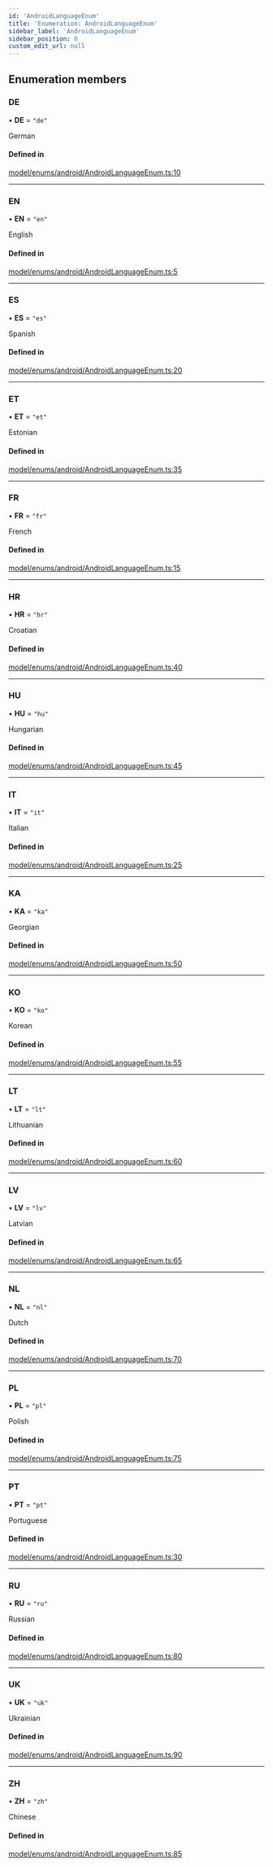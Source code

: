 ```yaml
---
id: 'AndroidLanguageEnum'
title: 'Enumeration: AndroidLanguageEnum'
sidebar_label: 'AndroidLanguageEnum'
sidebar_position: 0
custom_edit_url: null
---
```


## Enumeration members

### DE

• **DE** = `"de"`

German

#### Defined in

[model/enums/android/AndroidLanguageEnum.ts:10](https://github.com/tokenstreet-tech/react-native-idnow-videoident/blob/39b52cc/src/model/enums/android/AndroidLanguageEnum.ts#L10)

---

### EN

• **EN** = `"en"`

English

#### Defined in

[model/enums/android/AndroidLanguageEnum.ts:5](https://github.com/tokenstreet-tech/react-native-idnow-videoident/blob/39b52cc/src/model/enums/android/AndroidLanguageEnum.ts#L5)

---

### ES

• **ES** = `"es"`

Spanish

#### Defined in

[model/enums/android/AndroidLanguageEnum.ts:20](https://github.com/tokenstreet-tech/react-native-idnow-videoident/blob/39b52cc/src/model/enums/android/AndroidLanguageEnum.ts#L20)

---

### ET

• **ET** = `"et"`

Estonian

#### Defined in

[model/enums/android/AndroidLanguageEnum.ts:35](https://github.com/tokenstreet-tech/react-native-idnow-videoident/blob/39b52cc/src/model/enums/android/AndroidLanguageEnum.ts#L35)

---

### FR

• **FR** = `"fr"`

French

#### Defined in

[model/enums/android/AndroidLanguageEnum.ts:15](https://github.com/tokenstreet-tech/react-native-idnow-videoident/blob/39b52cc/src/model/enums/android/AndroidLanguageEnum.ts#L15)

---

### HR

• **HR** = `"hr"`

Croatian

#### Defined in

[model/enums/android/AndroidLanguageEnum.ts:40](https://github.com/tokenstreet-tech/react-native-idnow-videoident/blob/39b52cc/src/model/enums/android/AndroidLanguageEnum.ts#L40)

---

### HU

• **HU** = `"hu"`

Hungarian

#### Defined in

[model/enums/android/AndroidLanguageEnum.ts:45](https://github.com/tokenstreet-tech/react-native-idnow-videoident/blob/39b52cc/src/model/enums/android/AndroidLanguageEnum.ts#L45)

---

### IT

• **IT** = `"it"`

Italian

#### Defined in

[model/enums/android/AndroidLanguageEnum.ts:25](https://github.com/tokenstreet-tech/react-native-idnow-videoident/blob/39b52cc/src/model/enums/android/AndroidLanguageEnum.ts#L25)

---

### KA

• **KA** = `"ka"`

Georgian

#### Defined in

[model/enums/android/AndroidLanguageEnum.ts:50](https://github.com/tokenstreet-tech/react-native-idnow-videoident/blob/39b52cc/src/model/enums/android/AndroidLanguageEnum.ts#L50)

---

### KO

• **KO** = `"ko"`

Korean

#### Defined in

[model/enums/android/AndroidLanguageEnum.ts:55](https://github.com/tokenstreet-tech/react-native-idnow-videoident/blob/39b52cc/src/model/enums/android/AndroidLanguageEnum.ts#L55)

---

### LT

• **LT** = `"lt"`

Lithuanian

#### Defined in

[model/enums/android/AndroidLanguageEnum.ts:60](https://github.com/tokenstreet-tech/react-native-idnow-videoident/blob/39b52cc/src/model/enums/android/AndroidLanguageEnum.ts#L60)

---

### LV

• **LV** = `"lv"`

Latvian

#### Defined in

[model/enums/android/AndroidLanguageEnum.ts:65](https://github.com/tokenstreet-tech/react-native-idnow-videoident/blob/39b52cc/src/model/enums/android/AndroidLanguageEnum.ts#L65)

---

### NL

• **NL** = `"nl"`

Dutch

#### Defined in

[model/enums/android/AndroidLanguageEnum.ts:70](https://github.com/tokenstreet-tech/react-native-idnow-videoident/blob/39b52cc/src/model/enums/android/AndroidLanguageEnum.ts#L70)

---

### PL

• **PL** = `"pl"`

Polish

#### Defined in

[model/enums/android/AndroidLanguageEnum.ts:75](https://github.com/tokenstreet-tech/react-native-idnow-videoident/blob/39b52cc/src/model/enums/android/AndroidLanguageEnum.ts#L75)

---

### PT

• **PT** = `"pt"`

Portuguese

#### Defined in

[model/enums/android/AndroidLanguageEnum.ts:30](https://github.com/tokenstreet-tech/react-native-idnow-videoident/blob/39b52cc/src/model/enums/android/AndroidLanguageEnum.ts#L30)

---

### RU

• **RU** = `"ru"`

Russian

#### Defined in

[model/enums/android/AndroidLanguageEnum.ts:80](https://github.com/tokenstreet-tech/react-native-idnow-videoident/blob/39b52cc/src/model/enums/android/AndroidLanguageEnum.ts#L80)

---

### UK

• **UK** = `"uk"`

Ukrainian

#### Defined in

[model/enums/android/AndroidLanguageEnum.ts:90](https://github.com/tokenstreet-tech/react-native-idnow-videoident/blob/39b52cc/src/model/enums/android/AndroidLanguageEnum.ts#L90)

---

### ZH

• **ZH** = `"zh"`

Chinese

#### Defined in

[model/enums/android/AndroidLanguageEnum.ts:85](https://github.com/tokenstreet-tech/react-native-idnow-videoident/blob/39b52cc/src/model/enums/android/AndroidLanguageEnum.ts#L85)
